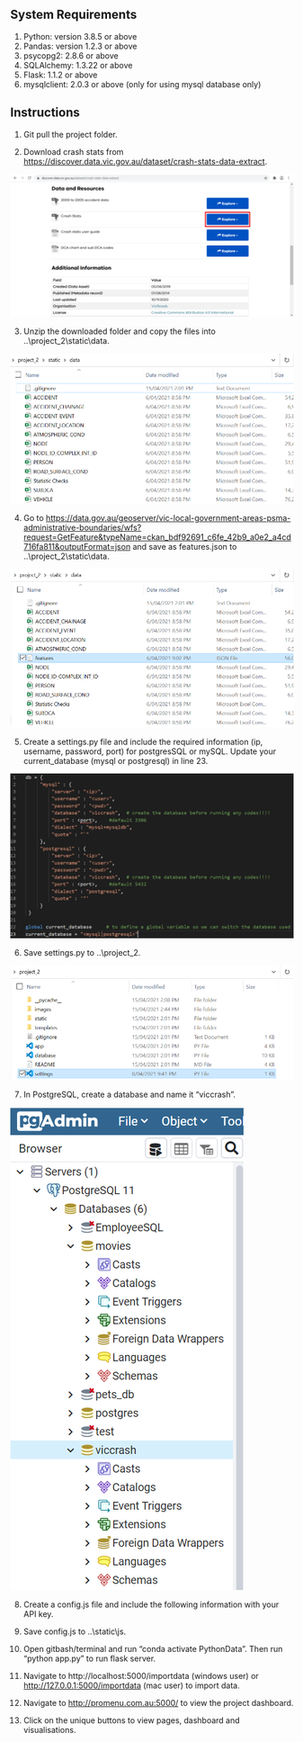 ## System Requirements
1) Python: version 3.8.5 or above 
2) Pandas: version 1.2.3 or above 
3) psycopg2: 2.8.6 or above 
4) SQLAlchemy: 1.3.22 or above 
5) Flask: 1.1.2 or above 
6) mysqlclient: 2.0.3 or above (only for using mysql database only)


## Instructions  
1. Git pull the project folder. 

2. Download crash stats from https://discover.data.vic.gov.au/dataset/crash-stats-data-extract.

![Alt text](images/data.png?raw=true "data")

3. Unzip the downloaded folder and copy the files into
 ..\project_2\static\data.

![Alt text](images/downloaded.png?raw=true "downloaded")

4. Go to 
https://data.gov.au/geoserver/vic-local-government-areas-psma-administrative-boundaries/wfs?request=GetFeature&typeName=ckan_bdf92691_c6fe_42b9_a0e2_a4cd716fa811&outputFormat=json and save as features.json to  ..\project_2\static\data.

![Alt text](images/features.png?raw=true "features")

5. Create a settings.py file and include the required information (ip, username, password, port) for postgresSQL or mySQL. Update your current_database (mysql or postgresql) in line 23. 

![Alt text](images/settings.png?raw=true "settings")

6. Save settings.py to ..\project_2.

![Alt text](images/settings2.png?raw=true "settings")

7. In PostgreSQL, create a database and name it “viccrash”. 

![Alt text](images/postgresql.png?raw=true "postgresql")

8. Create a config.js file and include the following information with your API key.


9. Save config.js  to ..\static\js.


10. Open gitbash/terminal and run “conda activate PythonData”. Then run “python app.py” to run flask server. 

11. Navigate to http://localhost:5000/importdata (windows user) or http://127.0.0.1:5000/importdata (mac user) to import data. 

12. Navigate to http://promenu.com.au:5000/ to view the project dashboard. 

13. Click on the unique buttons to view pages, dashboard and visualisations.
